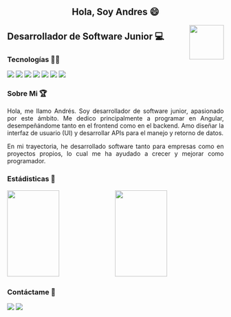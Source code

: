 <section>
<h1 align="center">Hola, Soy Andres 😄</h1>
<img width="80px" align="right" src="https://media3.giphy.com/media/v1.Y2lkPTc5MGI3NjExZjRmMzBvdTQxaXh2bHFza291dHh5MTBmcnMya3YyZDMxd3lhMjRzZCZlcD12MV9pbnRlcm5hbF9naWZfYnlfaWQmY3Q9Zw/X4PzTrSbyIaDG8Tftj/giphy.webp">
<h2>Desarrollador de Software Junior 💻</h2>
</section>
<section>
<h3>Tecnologías 👨‍💻</h3>
<img src="https://img.shields.io/badge/Spring%20-%20spring?logo=spring&color=%23470b1f">
<img src="https://img.shields.io/badge/Angular%20-%20angular?logo=angular&color=%23170b47">
<img src="https://img.shields.io/badge/Laravel%20-%20laravel?logo=laravel&color=%23420b47
">
<img src="https://img.shields.io/badge/Dotnet%20-%20dotnet?logo=dotnet&color=%230b1147">
<img src="https://img.shields.io/badge/Node%20-%20node?logo=nodedotjs&color=%23003824">
<img src="https://img.shields.io/badge/Nuget%20-%20nuget?logo=nuget&color=%23000438">
<img src="https://img.shields.io/badge/Bootstrap%20-%20bootstrap?logo=bootstrap&color=%23190038">
</section>
<section>
<h3>Sobre Mi 🏆</h3>
<p align="justify">Hola, me llamo Andrés. Soy desarrollador de software junior, apasionado por este ámbito. Me dedico principalmente a programar en Angular, desempeñándome tanto en el frontend como en el backend. Amo diseñar la interfaz de usuario (UI) y desarrollar APIs para el manejo y retorno de datos.</p>
<p align="justify">En mi trayectoria, he desarrollado software tanto para empresas como en proyectos propios, lo cual me ha ayudado a crecer y mejorar como programador.</p>
</section>
<section>
<h3>Estádisticas 🎈</h3>
<img width="49%" height="200px" src="https://camo.githubusercontent.com/43066d4858fe49f8e0b42d0a557e6f2702a869d36dc7b54d597af9fd40b78ca1/68747470733a2f2f6769746875622d726561646d652d73746174732e76657263656c2e6170702f6170693f757365726e616d653d416e64723373526963617264302673686f775f69636f6e733d74727565267469746c655f636f6c6f723d6666633835372669636f6e5f636f6c6f723d38616339323626746578745f636f6c6f723d6461663764632662675f636f6c6f723d31353135313526686964653d7374617273">
<img width="49%" height="200px" src="https://github-readme-stats.vercel.app/api/top-langs/?username=Andr3sRicard0&layout=compact&text_color=daf7dc&bg_color=151515">
</section>
<section>
<h3>Contáctame 📱</h3>
<img src="https://img.shields.io/badge/Whatsapp%20-%200984677719%20-%20whatsapp%20?style=for-the-badge&logo=whatsapp&logoColor=%23ffffff&color=%2332a852">
<img src="https://img.shields.io/badge/Correo%20-%20ricardoandrescorreo%40gmail.com%20-%20correo?style=for-the-badge&logo=maildotru&logoColor=%23ffffff&color=%23186163">
</section>